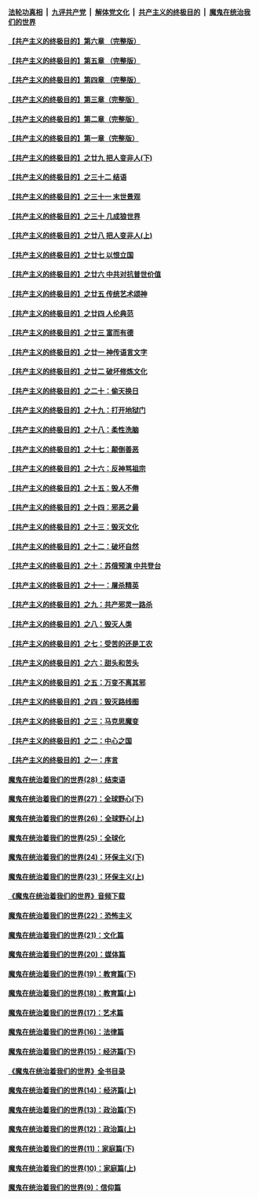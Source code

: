 

####  [法轮功真相](../../../../basic/blob/master/README.md?t=06290731) &nbsp;|&nbsp; [九评共产党](../../../../9ping.md/blob/master/README.md?t=06290731) &nbsp;|&nbsp; [解体党文化](../../../../jtdwh.md/blob/master/README.md?t=06290731)  &nbsp;|&nbsp; [共产主义的终极目的](../../../../gczydzjmd.md/blob/master/README.md?t=06290731) &nbsp;|&nbsp; [魔鬼在统治我们的世界](../../../../mgztzwmdsj.md/blob/master/README.md?t=06290731) 

#### [【共产主义的终极目的】第六章 （完整版）](../pages/nsc422/n11428913.md?t=06290731) 

#### [【共产主义的终极目的】第五章 （完整版）](../pages/nsc422/n11428912.md?t=06290731) 

#### [【共产主义的终极目的】第四章 （完整版）](../pages/nsc422/n11428907.md?t=06290731) 

#### [【共产主义的终极目的】第三章（完整版）](../pages/nsc422/n11428848.md?t=06290731) 

#### [【共产主义的终极目的】第二章（完整版）](../pages/nsc422/n11428831.md?t=06290731) 

#### [【共产主义的终极目的】第一章（完整版）](../pages/nsc422/n11417651.md?t=06290731) 

#### [【共产主义的终极目的】之廿九 把人变非人(下)](../pages/nsc422/n11344140.md?t=06290731) 

#### [【共产主义的终极目的】之三十二 结语](../pages/nsc422/n11360535.md?t=06290731) 

#### [【共产主义的终极目的】之三十一 末世景观](../pages/nsc422/n11351129.md?t=06290731) 

#### [【共产主义的终极目的】之三十 几成狼世界](../pages/nsc422/n11348280.md?t=06290731) 

#### [【共产主义的终极目的】之廿八 把人变非人(上)](../pages/nsc422/n11340492.md?t=06290731) 

#### [【共产主义的终极目的】之廿七 以恨立国](../pages/nsc422/n11336944.md?t=06290731) 

#### [【共产主义的终极目的】之廿六 中共对抗普世价值](../pages/nsc422/n11324785.md?t=06290731) 

#### [【共产主义的终极目的】之廿五 传统艺术颂神](../pages/nsc422/n11296396.md?t=06290731) 

#### [【共产主义的终极目的】之廿四 人伦典范](../pages/nsc422/n11296397.md?t=06290731) 

#### [【共产主义的终极目的】之廿三 富而有德](../pages/nsc422/n11283598.md?t=06290731) 

#### [【共产主义的终极目的】之廿一 神传语言文字](../pages/nsc422/n11263265.md?t=06290731) 

#### [【共产主义的终极目的】之廿二 破坏修炼文化](../pages/nsc422/n11245728.md?t=06290731) 

#### [【共产主义的终极目的】之二十：偷天换日](../pages/nsc422/n11238846.md?t=06290731) 

#### [【共产主义的终极目的】之十九：打开地狱门](../pages/nsc422/n11206376.md?t=06290731) 

#### [【共产主义的终极目的】之十八：柔性洗脑](../pages/nsc422/n11199994.md?t=06290731) 

#### [【共产主义的终极目的】之十七：颠倒善恶](../pages/nsc422/n11179782.md?t=06290731) 

#### [【共产主义的终极目的】之十六：反神骂祖宗](../pages/nsc422/n11166798.md?t=06290731) 

#### [【共产主义的终极目的】之十五：毁人不倦](../pages/nsc422/n11166792.md?t=06290731) 

#### [【共产主义的终极目的】之十四：邪恶之最](../pages/nsc422/n11150249.md?t=06290731) 

#### [【共产主义的终极目的】之十三：毁灭文化](../pages/nsc422/n11135227.md?t=06290731) 

#### [【共产主义的终极目的】之十二：破坏自然](../pages/nsc422/n11135214.md?t=06290731) 

#### [【共产主义的终极目的】之十：苏俄预演 中共登台](../pages/nsc422/n11118424.md?t=06290731) 

#### [【共产主义的终极目的】之十一：屠杀精英](../pages/nsc422/n11118442.md?t=06290731) 

#### [【共产主义的终极目的】之九：共产邪灵一路杀](../pages/nsc422/n11114139.md?t=06290731) 

#### [【共产主义的终极目的】之八：毁灭人类](../pages/nsc422/n11108503.md?t=06290731) 

#### [【共产主义的终极目的】之七：受苦的还是工农](../pages/nsc422/n11101809.md?t=06290731) 

#### [【共产主义的终极目的】之六：甜头和苦头](../pages/nsc422/n11096971.md?t=06290731) 

#### [【共产主义的终极目的】之五：万变不离其邪](../pages/nsc422/n11091285.md?t=06290731) 

#### [【共产主义的终极目的】之四：毁灭路线图](../pages/nsc422/n11086284.md?t=06290731) 

#### [【共产主义的终极目的】之三：马克思魔变](../pages/nsc422/n11061941.md?t=06290731) 

#### [【共产主义的终极目的】之二：中心之国](../pages/nsc422/n11047728.md?t=06290731) 

#### [【共产主义的终极目的】之一：序言](../pages/nsc422/n11086077.md?t=06290731) 

#### [魔鬼在统治着我们的世界(28)：结束语](../pages/nsc422/n10936246.md?t=06290731) 

#### [魔鬼在统治着我们的世界(27)：全球野心(下)](../pages/nsc422/n10928319.md?t=06290731) 

#### [魔鬼在统治着我们的世界(26)：全球野心(上)](../pages/nsc422/n10900318.md?t=06290731) 

#### [魔鬼在统治着我们的世界(25)：全球化](../pages/nsc422/n10788205.md?t=06290731) 

#### [魔鬼在统治着我们的世界(24)：环保主义(下)](../pages/nsc422/n10695307.md?t=06290731) 

#### [魔鬼在统治着我们的世界(23)：环保主义(上)](../pages/nsc422/n10688613.md?t=06290731) 

#### [《魔鬼在统治着我们的世界》音频下载](../pages/nsc422/n10635553.md?t=06290731) 

#### [魔鬼在统治着我们的世界(22)：恐怖主义](../pages/nsc422/n10614727.md?t=06290731) 

#### [魔鬼在统治着我们的世界(21)：文化篇](../pages/nsc422/n10597706.md?t=06290731) 

#### [魔鬼在统治着我们的世界(20)：媒体篇](../pages/nsc422/n10586579.md?t=06290731) 

#### [魔鬼在统治着我们的世界(19)：教育篇(下)](../pages/nsc422/n10564808.md?t=06290731) 

#### [魔鬼在统治着我们的世界(18)：教育篇(上)](../pages/nsc422/n10526970.md?t=06290731) 

#### [魔鬼在统治着我们的世界(17)：艺术篇](../pages/nsc422/n10499093.md?t=06290731) 

#### [魔鬼在统治着我们的世界(16)：法律篇](../pages/nsc422/n10485969.md?t=06290731) 

#### [魔鬼在统治着我们的世界(15)：经济篇(下)](../pages/nsc422/n10469975.md?t=06290731) 

#### [《魔鬼在统治着我们的世界》全书目录](../pages/nsc422/n10464261.md?t=06290731) 

#### [魔鬼在统治着我们的世界(14)：经济篇(上)](../pages/nsc422/n10457370.md?t=06290731) 

#### [魔鬼在统治着我们的世界(13)：政治篇(下)](../pages/nsc422/n10448270.md?t=06290731) 

#### [魔鬼在统治着我们的世界(12)：政治篇(上)](../pages/nsc422/n10444576.md?t=06290731) 

#### [魔鬼在统治着我们的世界(11)：家庭篇(下)](../pages/nsc422/n10440961.md?t=06290731) 

#### [魔鬼在统治着我们的世界(10)：家庭篇(上)](../pages/nsc422/n10435448.md?t=06290731) 

#### [魔鬼在统治着我们的世界(9)：信仰篇](../pages/nsc422/n10432159.md?t=06290731) 


